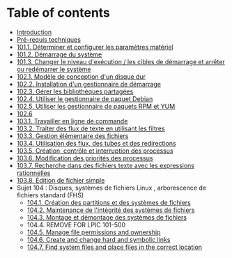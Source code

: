 # Table of contents

* [Introduction](README.md)
* [Pré-requis techniques](prereqis-techniques.md)
* [101.1. Déterminer et configurer les paramètres matériel](1011-determine-and-configure-hardware-settings.md)
* [101.2. Démarrage du système](1012-boot-the-system.md)
* [101.3. Changer le niveau d'exécution / les cibles de démarrage et arrêter ou redémarrer le système](1013-change-runlevels-boot-targets-and-shutdown-or-reboot-system.md)
* [102.1. Modèle de conception d'un disque dur](1021-design-hard-disk-layout.md)
* [102.2. Installation d'un gestionnaire de démarrage](1022-install-a-boot-manager.md)
* [102.3. Gérer les bibliothèques partagées](1023-manage-shared-libraries.md)
* [102.4. Utiliser le gestionnaire de paquet Debian](1024-use-debian-package-management.md)
* [102.5. Utiliser les gestionnaire de paquets RPM et YUM](1025-use-rpm-and-yum-package-management.md)
* [102.6]()
* [103.1. Travailler en ligne de commande](1031-work-on-the-command-line.md)
* [103.2. Traiter des flux de texte en utilisant les filtres](1032-process-text-streams-using-filters.md)
* [103.3. Gestion élémentaire des fichiers](1033-perform-basic-file-management.md)
* [103.4. Utilisation des flux, des tubes et des redirections](1034-use-streams-pipes-and-redirects.md)
* [103.5. Création, contrôle et interruption des processus](1035-create-monitor-and-kill-processes.md)
* [103.6. Modification des priorités des processus](1036-modify-process-execution-priorities.md)
* [103.7. Recherche dans des fichiers texte avec les expressions rationnelles](1037-search-text-files-using-regular-expressions.md)
* [103.8. Édition de fichier simple](1038-perform-basic-file-editing-operations-using-vi.md)
* Sujet 104 : Disques, systèmes de fichiers Linux , arborescence de fichiers standard (FHS) 
    * [104.1. Création des partitions et des systèmes de fichiers](1041-create-partitions-and-filesystems.md)
    * [104.2. Maintenance de l'intégrité des systèmes de fichiers](1042-maintain-the-integrity-of-filesystems.md)
    * [104.3. Montage et démontage des systèmes de fichiers](1043-control-mounting-and-unmounting-of-filesystems.md)
    * 104.4. REMOVE FOR LPIC 101-500 
    * [104.5. Manage file permissions and ownership](1045-manage-file-permissions-and-ownership.md)
    * [104.6. Create and change hard and symbolic links](1046-create-and-change-hard-and-symbolic-links.md)
    * [104.7. Find system files and place files in the correct location](1047-find-system-files-and-place-files-in-the-correct-location.md)
